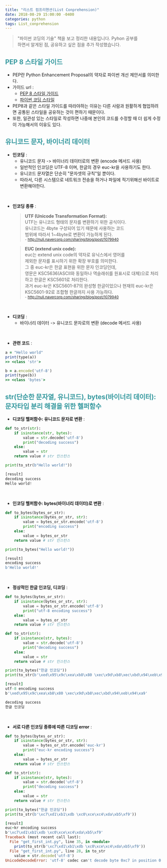 ```yaml
---
title: "리스트 컴프리헨션(List Conprehension)"
date: 2018-08-29 15:00:00 -0400
categories: python
tags: List_conprehension
---
```


> "파이썬 코딩의 기술" 책을 보고 정리한 내용입니다. Pyhon 공부를 <br> 하면서 알게된 점, 공유하고 싶은 점을 추가 작성했습니다.

## <span style="color:#36999F"> PEP 8 스타일 가이드 </span>
- PEP란 Python Enhancement Proposal의 약자로 파이썬 개선 제안서를 의미한다.
- 가이드 url :
    - [PEP 8 스타일 가이드](https://www.python.org/dev/peps/pep-0008/)
    - [파이썬 코딩 스타일](http://pythonstudy.xyz/python/article/511-%ED%8C%8C%EC%9D%B4%EC%8D%AC-%EC%BD%94%EB%94%A9-%EC%8A%A4%ED%83%80%EC%9D%BC)
- PEP8과 같은 스타일 가이드를 따라야하는 이유는 다른 사람과 원활하게 협업하려면 공통된 스타일을 공유하는 것이 편하기 때문이다.
- 또한, 일관성 있는 스타일로 작성하면 나중에 본인의 코드를 수정할 때 더 쉽게 수정이 가능해서의 이유도 있다.

## <span style="color:#36999F"> 유니코드 문자, 바이너리 데이터 </span>
- **인코딩** :
    - 유니코드 문자 -> 바이너리 데이터로의 변환 (encode 메서드 사용)
    - 일반적인 인코딩은 UTF-8 이며, 한글의 경우 euc-kr을 사용하기도 한다.
    - 유니코드 문자열은 단순히 "문자셋의 규칙"일 뿐이다. <br>
    - 따라서, 다른 시스템으로 네트워크 전송을 하거나 파일에 적기위해선 바이트로 변환해야한다. <br>
<br>

- **인코딩 종류** :
    > **UTF (Unicode Transformation Format):** <br>
    UTF는 유니코드 형태의 문자를 변환하기 위한 공식이다. <br>
    유니코드는 4byte 구성되어 있기 때문에 사용하는 코드 <br> 범위에 따라서 1~4byte로 변환이 가능하게 된다. <br>
    <small> - http://nuli.navercorp.com/sharing/blog/post/1079940 </small>

    > **EUC (extend unix code):** <br>
    euc는 extend unix code의 약자로 유닉스에서 영어를 <br> 제외한 문자를 표시하기 위한 확장 부호를 의미한다. <br>
    그 중 euc-kr은 한글 표현을 위한 문자 인코딩인데, <br>
    영문은 KSC5636(ASCII와 동일하나 역슬래쉬를 원표시로 대체)으로 처리하고 한글은 KSC5601로 처리한다. <br>
    과거 euc-kr은 KSC5601-87의 완성형 한글이었으나 현재의 euc-kr은 KSC5601-92로 조합형 한글까지 사용 가능하다. <br>
    <small> - http://nuli.navercorp.com/sharing/blog/post/1079940 </small>
<br>

- **디코딩** :
    - 바이너리 데이터 -> 유니코드 문자로의 변환 (decode 메서드 사용) <br>
<br>

- **관련 코드** :

```ruby
a = "Hello world"
print(type(a))
>> <class 'str'>

b = a.encode('utf-8')
print(type(b))
>> <class 'bytes'>
```

## <span style="color:#36999F"> str(단순한 문자열, 유니코드), bytes(바이너리 데이터): <br> 문자타입 분리 해결을 위한 헬퍼함수 </span>
- **디코딩 헬퍼함수: 유니코드 문자로 변환** :

```python
def to_str(str):
    if isinstance(str, bytes):
        value = str.decode('utf-8')
        print("decoding success")
    else:
        value = str
    return value # str 인스턴스

print(to_str(b"Hello world!"))

[result]
decoding success
Hello world!
```

<br>

- **인코딩 헬퍼함수: bytes(바이너리 데이터)로 변환** :

```python
def to_bytes(bytes_or_str):
    if isinstance(bytes_or_str, str):
        value = bytes_or_str.encode('utf-8')
        print("encoding success")
    else:
        value = bytes_or_str
    return value # str 인스턴스

print(to_bytes("Hello world!"))

[result]
encoding success
b'Hello world!'
```
<br>

- **정상적인 한글 인코딩, 디코딩** :

```python
def to_bytes(bytes_or_str):
    if isinstance(bytes_or_str, str):
        value = bytes_or_str.encode('utf-8')
        print("utf-8 encoding success")
    else:
        value = bytes_or_str
    return value # str 인스턴스

def to_str(str):
    if isinstance(str, bytes):
        value = str.decode('utf-8')
        print("decoding success")
    else:
        value = str
    return value # str 인스턴스

print(to_bytes("한글 인코딩"))
print(to_str(b'\xed\x95\x9c\xea\xb8\x80 \xec\x9d\xb8\xec\xbd\x94\xeb\x94\xa9'))
```

```ruby
[result]
utf-8 encoding success
b'\xed\x95\x9c\xea\xb8\x80 \xec\x9d\xb8\xec\xbd\x94\xeb\x94\xa9'

decoding success
한글 인코딩
```
<br>

- **서로 다른 인코딩 종류에 따른 디코딩 error** :

```python
def to_bytes(bytes_or_str):
    if isinstance(bytes_or_str, str):
        value = bytes_or_str.encode('euc-kr')
        print("euc-kr encoding success")
    else:
        value = bytes_or_str
    return value # str 인스턴스

def to_str(str):
    if isinstance(str, bytes):
        value = str.decode('utf-8')
        print("decoding success")
    else:
        value = str
    return value # str 인스턴스

print(to_bytes("한글 인코딩"))
print(to_str(b'\xc7\xd1\xb1\xdb \xc0\xce\xc4\xda\xb5\xf9'))
```

```ruby
[result]
euc-kr encoding success
b'\xc7\xd1\xb1\xdb \xc0\xce\xc4\xda\xb5\xf9'
Traceback (most recent call last):
  File "get_first_int.py", line 35, in <module>
    print(to_str(b'\xc7\xd1\xb1\xdb \xc0\xce\xc4\xda\xb5\xf9'))
  File "get_first_int.py", line 28, in to_str
    value = str.decode('utf-8')
UnicodeDecodeError: 'utf-8' codec can't decode byte 0xc7 in position 0: invalid continuation byte
```
